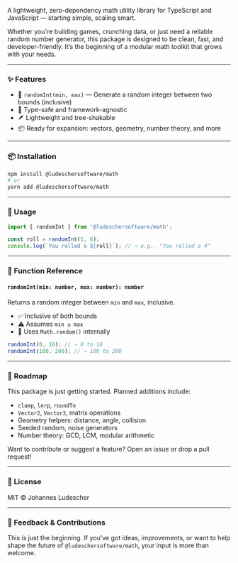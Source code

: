 A lightweight, zero-dependency math utility library for TypeScript and JavaScript — starting simple, scaling smart.

Whether you're building games, crunching data, or just need a reliable random number generator, this package is designed to be clean, fast, and developer-friendly. It’s the beginning of a modular math toolkit that grows with your needs.

---

### ✨ Features

- 🎲 `randomInt(min, max)` — Generate a random integer between two bounds (inclusive)
- 🧠 Type-safe and framework-agnostic
- 🪶 Lightweight and tree-shakable
- 📦 Ready for expansion: vectors, geometry, number theory, and more

---

### 📦 Installation

```bash
npm install @ludeschersoftware/math
# or
yarn add @ludeschersoftware/math
```

---

### 🔧 Usage

```ts
import { randomInt } from '@ludeschersoftware/math';

const roll = randomInt(1, 6);
console.log(`You rolled a ${roll}`); // → e.g., "You rolled a 4"
```

---

### 📐 Function Reference

#### `randomInt(min: number, max: number): number`

Returns a random integer between `min` and `max`, inclusive.

- ✅ Inclusive of both bounds
- ⚠️ Assumes `min ≤ max`
- 🧪 Uses `Math.random()` internally

```ts
randomInt(0, 10); // → 0 to 10
randomInt(100, 200); // → 100 to 200
```

---

### 🧱 Roadmap

This package is just getting started. Planned additions include:

- `clamp`, `lerp`, `roundTo`
- `Vector2`, `Vector3`, matrix operations
- Geometry helpers: distance, angle, collision
- Seeded random, noise generators
- Number theory: GCD, LCM, modular arithmetic

Want to contribute or suggest a feature? Open an issue or drop a pull request!

---

### 🧼 License

MIT © Johannes Ludescher

---

### 💬 Feedback & Contributions

This is just the beginning. If you’ve got ideas, improvements, or want to help shape the future of `@ludeschersoftware/math`, your input is more than welcome.
